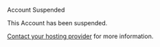 Account Suspended

This Account has been suspended.

[Contact your hosting provider](mailto:webmaster@logicdir.com "webmaster@logicdir.com") for more information.